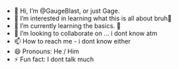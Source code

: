 - 👋 Hi, I’m @GaugeBlast, or just Gage.
- 👀 I’m interested in learning what this is all about bruh🫶
- 🌱 I’m currently learning the basics. 🥲
- 💞️ I’m looking to collaborate on ... i dont know atm
- 📫 How to reach me - i dont know either
- 😄 Pronouns: He / Him
- ⚡ Fun fact: I dont talk much 

<!---
GaugeBlast/GaugeBlast is a ✨ special ✨ repository because its `README.md` (this file) appears on your GitHub profile.
You can click the Preview link to take a look at your changes.
--->
